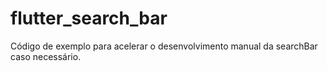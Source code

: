 # flutter_search_bar

Código de exemplo para acelerar o desenvolvimento manual da searchBar caso necessário.
